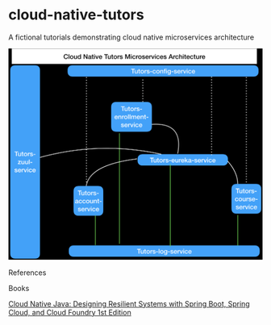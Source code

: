 # cloud-native-tutors
A fictional tutorials demonstrating cloud native microservices architecture

![Screenshot](docs/microservices-architecture.png)

References

Books

<a href="https://www.amazon.com/Cloud-Native-Java-Designing-Resilient/dp/1449374646">
Cloud Native Java: Designing Resilient Systems with Spring Boot, Spring Cloud, and Cloud Foundry 1st Edition
</a>
